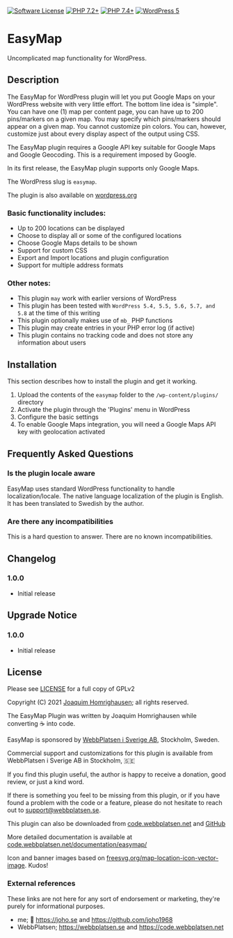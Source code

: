 [![Software License](https://img.shields.io/badge/License-GPL%20v2-green.svg?style=flat-square)](LICENSE) [![PHP 7.2\+](https://img.shields.io/badge/PHP-7.2-blue?style=flat-square)](https://php.net) [![PHP 7.4\+](https://img.shields.io/badge/PHP-7.4-blue?style=flat-square)](https://php.net) [![WordPress 5](https://img.shields.io/badge/WordPress-5.8-orange?style=flat-square)](https://wordpress.org)


# EasyMap

Uncomplicated map functionality for WordPress.

## Description

The EasyMap for WordPress plugin will let you put Google Maps on your WordPress website with very little effort. The bottom line idea is "simple". You can have one (1) map per content page, you can have up to 200 pins/markers on a given map. You may specify which pins/markers should appear on a given map. You cannot customize pin colors. You can, however, customize just about every display aspect of the output using CSS.

The EasyMap plugin requires a Google API key suitable for Google Maps and Google Geocoding. This is a requirement imposed by Google.

In its first release, the EasyMap plugin supports only Google Maps.

The WordPress slug is `easymap`.

The plugin is also available on [wordpress.org](https://wordpress.org/plugins/easymap/)

### Basic functionality includes:

* Up to 200 locations can be displayed
* Choose to display all or some of the configured locations
* Choose Google Maps details to be shown
* Support for custom CSS
* Export and Import locations and plugin configuration
* Support for multiple address formats

### Other notes:

* This plugin `may` work with earlier versions of WordPress
* This plugin has been tested with `WordPress 5.4, 5.5, 5.6, 5.7, and 5.8` at the time of this writing
* This plugin optionally makes use of `mb_` PHP functions
* This plugin may create entries in your PHP error log (if active)
* This plugin contains no tracking code and does not store any information about users

## Installation

This section describes how to install the plugin and get it working.

1. Upload the contents of the `easymap` folder to the `/wp-content/plugins/` directory
2. Activate the plugin through the 'Plugins' menu in WordPress
3. Configure the basic settings
4. To enable Google Maps integration, you will need a Google Maps API key with geolocation activated

## Frequently Asked Questions

### Is the plugin locale aware

EasyMap uses standard WordPress functionality to handle localization/locale. The native language localization of the plugin is English. It has been translated to Swedish by the author.

### Are there any incompatibilities

This is a hard question to answer. There are no known incompatibilities.

## Changelog

### 1.0.0
* Initial release

## Upgrade Notice

### 1.0.0
* Initial release

## License

Please see [LICENSE](LICENSE) for a full copy of GPLv2

Copyright (C) 2021 [Joaquim Homrighausen](https://github.com/joho1968); all rights reserved.

The EasyMap Plugin was written by Joaquim Homrighausen while converting :coffee: into code.

EasyMap is sponsored by [WebbPlatsen i Sverige AB](https://webbplatsen.se), Stockholm, Sweden.

Commercial support and customizations for this plugin is available from WebbPlatsen i Sverige AB in Stockholm, :sweden:

If you find this plugin useful, the author is happy to receive a donation, good review, or just a kind word.

If there is something you feel to be missing from this plugin, or if you have found a problem with the code or a feature, please do not hesitate to reach out to support@webbplatsen.se.

This plugin can also be downloaded from [code.webbplatsen.net](https://code.webbplatsen.net/wordpress/easymap/) and [GitHub](https://github.com/joho1968/easymap)

More detailed documentation is available at [code.webbplatsen.net/documentation/easymap/](https://code.webbplatsen.net/documentation/easymap/)

Icon and banner images based on [freesvg.org/map-location-icon-vector-image](https://freesvg.org/map-location-icon-vector-image). Kudos!

### External references

These links are not here for any sort of endorsement or marketing, they're purely for informational purposes.

* me; :monkey: https://joho.se and https://github.com/joho1968
* WebbPlatsen; https://webbplatsen.se and https://code.webbplatsen.net
